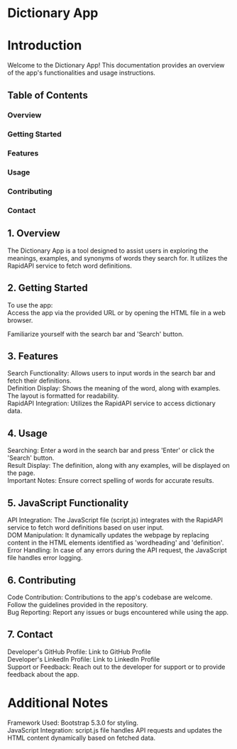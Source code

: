 # Dictionary App
# Introduction
Welcome to the Dictionary App! This documentation provides an overview of the app's functionalities and usage instructions.

## Table of Contents
### Overview
### Getting Started
### Features
### Usage
### Contributing
### Contact
## 1. Overview
The Dictionary App is a tool designed to assist users in exploring the meanings, examples, and synonyms of words they search for. It utilizes the RapidAPI service to fetch word definitions.

## 2. Getting Started
To use the app:
<br>
Access the app via the provided URL or by opening the HTML file in a web browser.<br>

Familiarize yourself with the search bar and 'Search' button.

## 3. Features
Search Functionality: Allows users to input words in the search bar and fetch their definitions.<br>
Definition Display: Shows the meaning of the word, along with examples. The layout is formatted for readability.<br>
RapidAPI Integration: Utilizes the RapidAPI service to access dictionary data.<br>
## 4. Usage
Searching: Enter a word in the search bar and press 'Enter' or click the 'Search' button.<br>
Result Display: The definition, along with any examples, will be displayed on the page.<br>
Important Notes: Ensure correct spelling of words for accurate results.<br>
## 5. JavaScript Functionality
API Integration: The JavaScript file (script.js) integrates with the RapidAPI service to fetch word definitions based on user input.<br>
DOM Manipulation: It dynamically updates the webpage by replacing content in the HTML elements identified as 'wordheading' and 'definition'.<br>
Error Handling: In case of any errors during the API request, the JavaScript file handles error logging.<br>
## 6. Contributing
Code Contribution: Contributions to the app's codebase are welcome. Follow the guidelines provided in the repository.<br>
Bug Reporting: Report any issues or bugs encountered while using the app.<br>
## 7. Contact
Developer's GitHub Profile: Link to GitHub Profile<br>
Developer's LinkedIn Profile: Link to LinkedIn Profile<br>
Support or Feedback: Reach out to the developer for support or to provide feedback about the app.<br>
# Additional Notes
Framework Used: Bootstrap 5.3.0 for styling.<br>
JavaScript Integration: script.js file handles API requests and updates the HTML content dynamically based on fetched data.<br>

